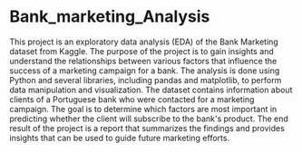 # Bank_marketing_Analysis
This project is an exploratory data analysis (EDA) of the Bank Marketing dataset from Kaggle. The purpose of the project is to gain insights and understand the relationships between various factors that influence the success of a marketing campaign for a bank. The analysis is done using Python and several libraries, including pandas and matplotlib, to perform data manipulation and visualization. The dataset contains information about clients of a Portuguese bank who were contacted for a marketing campaign. The goal is to determine which factors are most important in predicting whether the client will subscribe to the bank's product. The end result of the project is a report that summarizes the findings and provides insights that can be used to guide future marketing efforts.
